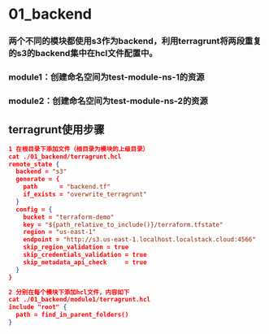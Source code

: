 # 01_backend
### 两个不同的模块都使用s3作为backend，利用terragrunt将两段重复的s3的backend集中在hcl文件配置中。

### module1：创建命名空间为test-module-ns-1的资源
### module2：创建命名空间为test-module-ns-2的资源

## terragrunt使用步骤
``` json
1 在根目录下添加文件（根目录为模块的上级目录）
cat ./01_backend/terragrunt.hcl
remote_state {
  backend = "s3"
  generate = {
    path      = "backend.tf"
    if_exists = "overwrite_terragrunt"
  }
  config = {
    bucket = "terraform-demo"
    key = "${path_relative_to_include()}/terraform.tfstate"
    region = "us-east-1"
    endpoint = "http://s3.us-east-1.localhost.localstack.cloud:4566"
    skip_region_validation = true
    skip_credentials_validation = true
    skip_metadata_api_check     = true
  }
}

2 分别在每个模块下添加hcl文件，内容如下
cat ./01_backend/module1/terragrunt.hcl
include "root" {
  path = find_in_parent_folders()
}
```